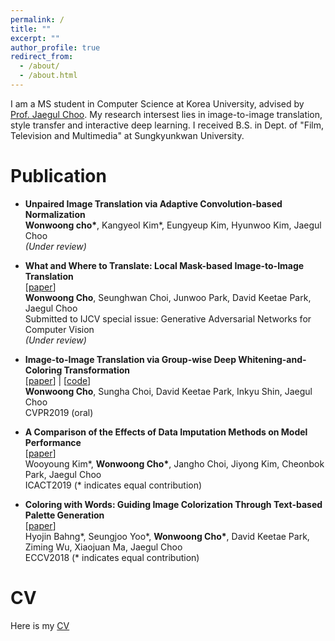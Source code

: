 ```yaml
---
permalink: /
title: ""
excerpt: ""
author_profile: true
redirect_from: 
  - /about/
  - /about.html
---
```


I am a MS student in Computer Science at Korea University, advised by [Prof. Jaegul Choo](https://sites.google.com/site/jaegulchoo/). My research intersest lies in image-to-image translation, style transfer and interactive deep learning. I received B.S. in Dept. of "Film, Television and Multimedia" at Sungkyunkwan University. 

Publication
======

- **Unpaired Image Translation via Adaptive Convolution-based Normalization**<br/>
**Wonwoong cho\***, Kangyeol Kim\*, Eungyeup Kim, Hyunwoo Kim, Jaegul Choo<br/>
*(Under review)* <br/>

- **What and Where to Translate: Local Mask-based Image-to-Image Translation** <br/>
[[paper](https://arxiv.org/abs/1906.03598)]<br/>
**Wonwoong Cho**, Seunghwan Choi, Junwoo Park, David Keetae Park, Jaegul Choo<br/>
Submitted to IJCV special issue: Generative Adversarial Networks for Computer Vision<br/>
*(Under review)*<br/>

- **Image-to-Image Translation via Group-wise Deep Whitening-and-Coloring Transformation** <br/>
[[paper](https://arxiv.org/abs/1812.09912)] | [[code](https://github.com/WonwoongCho/GDWCT)]<br/>
**Wonwoong Cho**, Sungha Choi, David Keetae Park, Inkyu Shin, Jaegul Choo<br/>
CVPR2019 (oral)<br/>

- **A Comparison of the Effects of Data Imputation Methods on Model Performance** <br/>
[[paper](https://ieeexplore.ieee.org/abstract/document/8702000)]<br/>
Wooyoung Kim\*, **Wonwoong Cho\***, Jangho Choi, Jiyong Kim, Cheonbok Park, Jaegul Choo<br/>
ICACT2019 (* indicates equal contribution)<br/>

- **Coloring with Words: Guiding Image Colorization Through Text-based Palette Generation**<br/>
[[paper](https://arxiv.org/abs/1804.04128)]<br/>
Hyojin Bahng\*, Seungjoo Yoo\*, **Wonwoong Cho\***, David Keetae Park, Ziming Wu, Xiaojuan Ma, Jaegul Choo<br/>
ECCV2018 (* indicates equal contribution)<br/>




<!-- | <figure style="width: 120px"> <img src="{{ site.url }}{{ site.baseurl }}/images/cycada.jpg" alt=""> </figure> | **CyCADA: Cycle-Consistent Adversarial Domain Adaptation**<br/>Judy Hoffman, Eric Tzeng, **Taesung Park**, Jun-Yan Zhu, Phillip Isola, Kate Saenko, Alexei Efros, Trevor Darrell<br/>ICML 2018<br/>[paper](https://arxiv.org/pdf/1711.03213.pdf) \| [code](https://github.com/jhoffman/cycada_release) | -->
<!-- | <figure style="width: 120px"> <img src="{{ site.url }}{{ site.baseurl }}/images/humanioc.png" alt=""> </figure> |  **Inverse Optimal Control for Humanoid Locomotion**<br/>**Taesung Park**, Sergey Levine<br/>RSS Workshop on Inverse Optimal Control & Robotic Learning from Demonstration, 2013<br/>[Paper]({{ site.url }}{{ site.baseurl }}/files/humanioc.pdf)| -->


CV
======

Here is my [CV](https://drive.google.com/open?id=1E8NYlfRZd5hABpRxoGldEVTd0KuAhEpO)

<!-- Here's my [CV]({{ site.url }}{{ site.baseurl }}/files/CV_TaesungPark_20190318.pdf) -->
